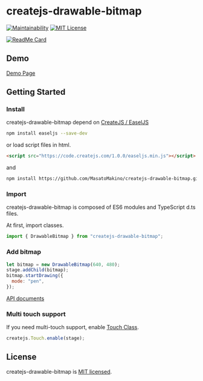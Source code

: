 # createjs-drawable-bitmap

[![Maintainability](https://api.codeclimate.com/v1/badges/f90aab522723c812411a/maintainability)](https://codeclimate.com/github/MasatoMakino/createjs-drawable-bitmap/maintainability)
[![MIT License](http://img.shields.io/badge/license-MIT-blue.svg?style=flat)](LICENSE)

[![ReadMe Card](https://github-readme-stats.vercel.app/api/pin/?username=MasatoMakino&repo=createjs-drawable-bitmap&show_owner=true)](https://github.com/MasatoMakino/createjs-drawable-bitmap)

## Demo

[Demo Page](https://masatomakino.github.io/createjs-drawable-bitmap/demo/)

## Getting Started

### Install

createjs-drawable-bitmap depend on [CreateJS / EaselJS](https://github.com/CreateJS/EaselJS)

```bash
npm install easeljs --save-dev
```

or load script files in html.

```html
<script src="https://code.createjs.com/1.0.0/easeljs.min.js"></script>
```

and

```bash
npm install https://github.com/MasatoMakino/createjs-drawable-bitmap.git --save-dev
```

### Import

createjs-drawable-bitmap is composed of ES6 modules and TypeScript d.ts files.

At first, import classes.

```js
import { DrawableBitmap } from "createjs-drawable-bitmap";
```

### Add bitmap

```js
let bitmap = new DrawableBitmap(640, 480);
stage.addChild(bitmap);
bitmap.startDrawing({
  mode: "pen",
});
```

[API documents](https://masatomakino.github.io/createjs-drawable-bitmap/api/index.html)

### Multi touch support

If you need multi-touch support, enable [Touch Class](https://createjs.com/docs/easeljs/classes/Touch.html).

```js
createjs.Touch.enable(stage);
```

## License

createjs-drawable-bitmap is [MIT licensed](LICENSE).
